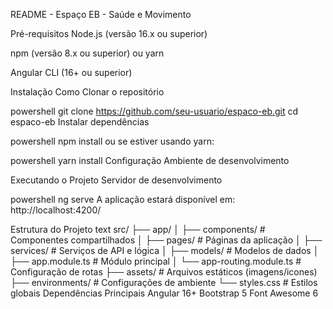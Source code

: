 README - Espaço EB - Saúde e Movimento


Pré-requisitos
Node.js (versão 16.x ou superior)

npm (versão 8.x ou superior) ou yarn

Angular CLI (16+ ou superior)

Instalação
Como Clonar o repositório

powershell
git clone https://github.com/seu-usuario/espaco-eb.git
cd espaco-eb
Instalar dependências

powershell
npm install
ou se estiver usando yarn:

powershell
yarn install
Configuração
Ambiente de desenvolvimento


Executando o Projeto
Servidor de desenvolvimento

powershell
ng serve
A aplicação estará disponível em: http://localhost:4200/



Estrutura do Projeto
text
src/
├── app/
│   ├── components/       # Componentes compartilhados
│   ├── pages/            # Páginas da aplicação
│   ├── services/         # Serviços de API e lógica
│   ├── models/           # Modelos de dados
│   ├── app.module.ts     # Módulo principal
│   └── app-routing.module.ts # Configuração de rotas
├── assets/               # Arquivos estáticos (imagens/icones)
├── environments/         # Configurações de ambiente
└── styles.css            # Estilos globais
Dependências Principais
Angular 16+
Bootstrap 5
Font Awesome 6